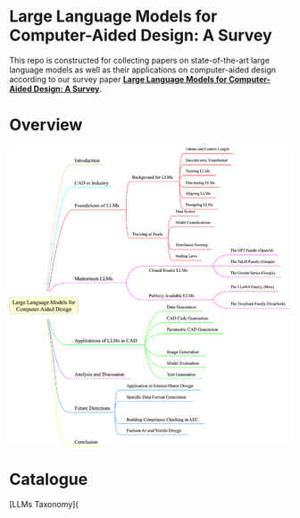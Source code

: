 # Large Language Models for Computer-Aided Design: A Survey

This repo is constructed for collecting papers on state-of-the-art large language models as well as their applications on computer-aided design according to our survey paper **[Large Language Models for Computer-Aided Design: A Survey]()**.

# Overview
![Taxonomy](taxonomy.png)
# Catalogue
[LLMs Taxonomy](

